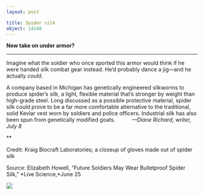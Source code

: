 ```yaml
---
layout: post

title: Spider silk
object: 14148
---
```

**New take on under armor?**

****

Imagine what the soldier who once sported this armor would think if he were handed silk combat gear instead. He’d probably dance a jig—and he actually *could*.

A company based in Michigan has genetically engineered silkworms to produce spider’s silk, a light, flexible material that’s stronger by weight than high-grade steel. Long discussed as a possible protective material, spider silk could prove to be a far more comfortable alternative to the traditional, solid Kevlar vest worn by soldiers and police officers. Industrial silk has also been spun from genetically modified goats.           *—Diane Richard, writer, July 8*

**

Credit: Kraig Biocraft Laboratories; a closeup of gloves made out of spider silk

Source: Elizabeth Howell, “Future Soldiers May Wear Bulletproof Spider Silk,” *Live Science,*June 25

![]({{siteurl.base}}site.baseurl}}/images/14-07-08_23.54_SilkArmorEDIT-1.jpeg)
